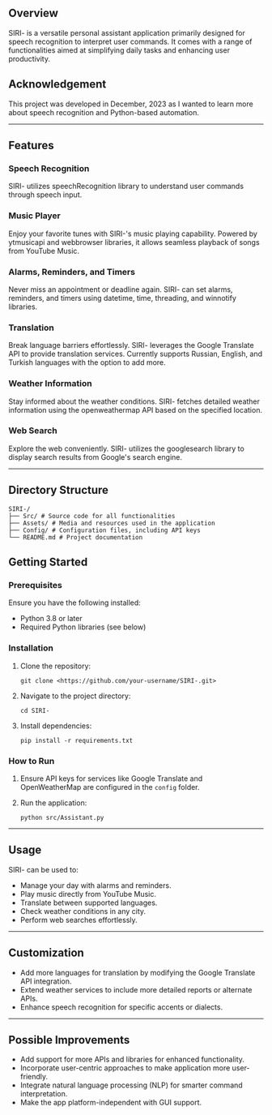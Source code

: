 ## **Overview**

SIRI- is a versatile personal assistant application primarily designed for speech recognition to interpret user commands. It comes with a range of functionalities aimed at simplifying daily tasks and enhancing user productivity.

## **Acknowledgement**

This project was developed in December, 2023 as I wanted to learn more about speech recognition and Python-based automation.

---

## **Features**

### **Speech Recognition**

SIRI- utilizes speechRecognition library to understand user commands through speech input.

### **Music Player**

Enjoy your favorite tunes with SIRI-'s music playing capability. Powered by ytmusicapi and webbrowser libraries, it allows seamless playback of songs from YouTube Music.

### **Alarms, Reminders, and Timers**

Never miss an appointment or deadline again. SIRI- can set alarms, reminders, and timers using datetime, time, threading, and winnotify libraries.

### **Translation**

Break language barriers effortlessly. SIRI- leverages the Google Translate API to provide translation services. Currently supports Russian, English, and Turkish languages with the option to add more.

### **Weather Information**

Stay informed about the weather conditions. SIRI- fetches detailed weather information using the openweathermap API based on the specified location.

### **Web Search**

Explore the web conveniently. SIRI- utilizes the googlesearch library to display search results from Google's search engine.

---

## Directory Structure

```
SIRI-/
├── Src/ # Source code for all functionalities
├── Assets/ # Media and resources used in the application
├── Config/ # Configuration files, including API keys
└── README.md # Project documentation

```

## Getting Started

### Prerequisites

Ensure you have the following installed:

- Python 3.8 or later
- Required Python libraries (see below)

### Installation

1. Clone the repository:
    
    ```
    git clone <https://github.com/your-username/SIRI-.git>
    
    ```
    
2. Navigate to the project directory:
    
    ```
    cd SIRI-
    
    ```
    
3. Install dependencies:
    
    ```
    pip install -r requirements.txt
    
    ```
    

### How to Run

1. Ensure API keys for services like Google Translate and OpenWeatherMap are configured in the `config` folder.
2. Run the application:
    
    ```
    python src/Assistant.py
    
    ```
    

---

## Usage

SIRI- can be used to:

- Manage your day with alarms and reminders.
- Play music directly from YouTube Music.
- Translate between supported languages.
- Check weather conditions in any city.
- Perform web searches effortlessly.

---

## Customization

- Add more languages for translation by modifying the Google Translate API integration.
- Extend weather services to include more detailed reports or alternate APIs.
- Enhance speech recognition for specific accents or dialects.

---

## Possible Improvements

- Add support for more APIs and libraries for enhanced functionality.
- Incorporate user-centric approaches to make application more user-friendly.
- Integrate natural language processing (NLP) for smarter command interpretation.
- Make the app platform-independent with GUI support.
